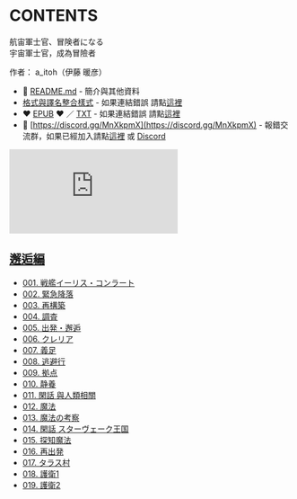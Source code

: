 # CONTENTS

航宙軍士官、冒険者になる  
宇宙軍士官，成為冒險者  

作者： a_itoh（伊藤 暖彦）  



- :closed_book: [README.md](README.md) - 簡介與其他資料
- [格式與譯名整合樣式](https://github.com/bluelovers/node-novel/blob/master/lib/locales/%E8%88%AA%E5%AE%99%E8%BB%8D%E5%A3%AB%E5%AE%98%E3%80%81%E5%86%92%E9%99%BA%E8%80%85%E3%81%AB%E3%81%AA%E3%82%8B.ts) - 如果連結錯誤 請點[這裡](https://github.com/bluelovers/node-novel/blob/master/lib/locales/)
-  :heart: [EPUB](https://gitlab.com/demonovel/epub-txt/blob/master/syosetu/%E5%AE%87%E5%AE%99%E8%BB%8D%E5%A3%AB%E5%AE%98%EF%BC%8C%E6%88%90%E7%82%BA%E5%86%92%E9%9A%AA%E8%80%85.epub) :heart:  ／ [TXT](https://gitlab.com/demonovel/epub-txt/blob/master/syosetu/out/%E5%AE%87%E5%AE%99%E8%BB%8D%E5%A3%AB%E5%AE%98%EF%BC%8C%E6%88%90%E7%82%BA%E5%86%92%E9%9A%AA%E8%80%85.out.txt) - 如果連結錯誤 請點[這裡](https://gitlab.com/demonovel/epub-txt/blob/master/syosetu/)
- :mega: [https://discord.gg/MnXkpmX](https://discord.gg/MnXkpmX) - 報錯交流群，如果已經加入請點[這裡](https://discordapp.com/channels/467794087769014273/467794088285175809) 或 [Discord](https://discordapp.com/channels/@me)


![導航目錄](https://chart.apis.google.com/chart?cht=qr&chs=150x150&chl=https://gitlab.com/novel-group/txt-source/blob/master/syosetu/航宙軍士官、冒険者になる/導航目錄.md "導航目錄")




## [邂逅編](00000_%E9%82%82%E9%80%85%E7%B7%A8)

- [001. 戦艦イーリス・コンラート](00000_%E9%82%82%E9%80%85%E7%B7%A8/00010_001.%20%E6%88%A6%E8%89%A6%E3%82%A4%E3%83%BC%E3%83%AA%E3%82%B9%E3%83%BB%E3%82%B3%E3%83%B3%E3%83%A9%E3%83%BC%E3%83%88.txt)
- [002. 緊急降落](00000_%E9%82%82%E9%80%85%E7%B7%A8/00020_002.%20%E7%B7%8A%E6%80%A5%E9%99%8D%E8%90%BD.txt)
- [003. 再構築](00000_%E9%82%82%E9%80%85%E7%B7%A8/00030_003.%20%E5%86%8D%E6%A7%8B%E7%AF%89.txt)
- [004. 調査](00000_%E9%82%82%E9%80%85%E7%B7%A8/00040_004.%20%E8%AA%BF%E6%9F%BB.txt)
- [005. 出発・邂逅](00000_%E9%82%82%E9%80%85%E7%B7%A8/00050_005.%20%E5%87%BA%E7%99%BA%E3%83%BB%E9%82%82%E9%80%85.txt)
- [006. クレリア](00000_%E9%82%82%E9%80%85%E7%B7%A8/00060_006.%20%E3%82%AF%E3%83%AC%E3%83%AA%E3%82%A2.txt)
- [007. 義足](00000_%E9%82%82%E9%80%85%E7%B7%A8/00070_007.%20%E7%BE%A9%E8%B6%B3.txt)
- [008. 逃避行](00000_%E9%82%82%E9%80%85%E7%B7%A8/00080_008.%20%E9%80%83%E9%81%BF%E8%A1%8C.txt)
- [009. 拠点](00000_%E9%82%82%E9%80%85%E7%B7%A8/00090_009.%20%E6%8B%A0%E7%82%B9.txt)
- [010. 静養](00000_%E9%82%82%E9%80%85%E7%B7%A8/00100_010.%20%E9%9D%99%E9%A4%8A.txt)
- [011. 閑話 與人類相關](00000_%E9%82%82%E9%80%85%E7%B7%A8/00110_011.%20%E9%96%91%E8%A9%B1%20%E8%88%87%E4%BA%BA%E9%A1%9E%E7%9B%B8%E9%97%9C.txt)
- [012. 魔法](00000_%E9%82%82%E9%80%85%E7%B7%A8/00120_012.%20%E9%AD%94%E6%B3%95.txt)
- [013. 魔法の考察](00000_%E9%82%82%E9%80%85%E7%B7%A8/00130_013.%20%E9%AD%94%E6%B3%95%E3%81%AE%E8%80%83%E5%AF%9F.txt)
- [014. 閑話 スターヴェーク王国](00000_%E9%82%82%E9%80%85%E7%B7%A8/00140_014.%20%E9%96%91%E8%A9%B1%20%E3%82%B9%E3%82%BF%E3%83%BC%E3%83%B4%E3%82%A7%E3%83%BC%E3%82%AF%E7%8E%8B%E5%9B%BD.txt)
- [015. 探知魔法](00000_%E9%82%82%E9%80%85%E7%B7%A8/00150_015.%20%E6%8E%A2%E7%9F%A5%E9%AD%94%E6%B3%95.txt)
- [016. 再出発](00000_%E9%82%82%E9%80%85%E7%B7%A8/00160_016.%20%E5%86%8D%E5%87%BA%E7%99%BA.txt)
- [017. タラス村](00000_%E9%82%82%E9%80%85%E7%B7%A8/00170_017.%20%E3%82%BF%E3%83%A9%E3%82%B9%E6%9D%91.txt)
- [018. 護衛1](00000_%E9%82%82%E9%80%85%E7%B7%A8/00180_018.%20%E8%AD%B7%E8%A1%9B1.txt)
- [019. 護衛2](00000_%E9%82%82%E9%80%85%E7%B7%A8/00190_019.%20%E8%AD%B7%E8%A1%9B2.txt)

